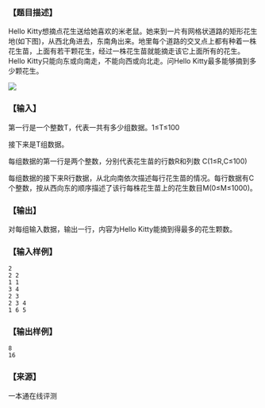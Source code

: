 ### 【题目描述】

Hello Kitty想摘点花生送给她喜欢的米老鼠。她来到一片有网格状道路的矩形花生地(如下图)，从西北角进去，东南角出来。地里每个道路的交叉点上都有种着一株花生苗，上面有若干颗花生，经过一株花生苗就能摘走该它上面所有的花生。Hello Kitty只能向东或向南走，不能向西或向北走。问Hello Kitty最多能够摘到多少颗花生。

![](pic/1261.gif)

### 【输入】

第一行是一个整数T，代表一共有多少组数据。1≤T≤100

接下来是T组数据。

每组数据的第一行是两个整数，分别代表花生苗的行数R和列数 C(1≤R,C≤100)

每组数据的接下来R行数据，从北向南依次描述每行花生苗的情况。每行数据有C个整数，按从西向东的顺序描述了该行每株花生苗上的花生数目M(0≤M≤1000)。

### 【输出】

对每组输入数据，输出一行，内容为Hello Kitty能摘到得最多的花生颗数。

### 【输入样例】

```
2
2 2
1 1
3 4
2 3
2 3 4
1 6 5
```

### 【输出样例】

```
8
16
```


 ### 【来源】

 一本通在线评测 